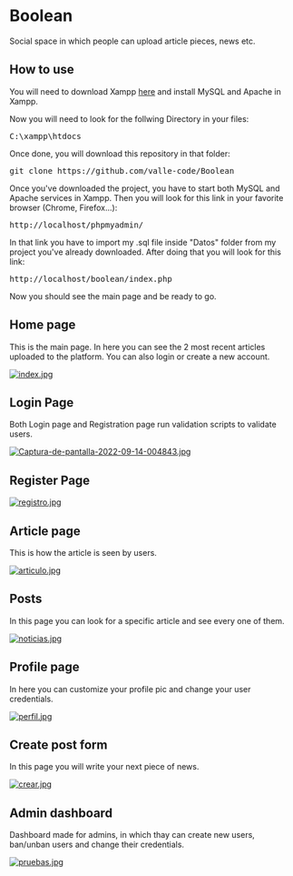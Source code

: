# Boolean 
Social space in which people can upload article pieces, news etc. 

## How to use
You will need to download Xampp <a href = "https://www.apachefriends.org/es/index.html">here</a> and install MySQL and Apache in Xampp. 

Now you will need to look for the follwing Directory in your files:

<pre>C:\xampp\htdocs</pre>

Once done, you will download this repository in that folder:

<pre>git clone https://github.com/valle-code/Boolean</pre>

Once you've downloaded the project, you have to start both MySQL and Apache services in Xampp. Then you will look for this link in your favorite browser (Chrome, Firefox...):

<pre>http://localhost/phpmyadmin/</pre>

In that link you have to import my .sql file inside "Datos" folder from my project you've already downloaded. After doing that you will look for this link:

<pre>http://localhost/boolean/index.php</pre>

Now you should see the main page and be ready to go.

## Home page 
This is the main page. In here you can see the 2 most recent articles uploaded to the platform. You can also login or create a new account.

[![index.jpg](https://i.postimg.cc/85nXdw38/index.jpg)](https://postimg.cc/BLHC454N)

## Login Page
Both Login page and Registration page run validation scripts to validate users.

[![Captura-de-pantalla-2022-09-14-004843.jpg](https://i.postimg.cc/J0Qg54h1/Captura-de-pantalla-2022-09-14-004843.jpg)](https://postimg.cc/p5pq2v87)

## Register Page
[![registro.jpg](https://i.postimg.cc/kMNkmwvk/registro.jpg)](https://postimg.cc/dD1WR2XB)

## Article page
This is how the article is seen by users.

[![articulo.jpg](https://i.postimg.cc/ht9wFLJx/articulo.jpg)](https://postimg.cc/RWZGKnLV)
## Posts
In this page you can look for a specific article and see every one of them.

[![noticias.jpg](https://i.postimg.cc/wvBbsnwc/noticias.jpg)](https://postimg.cc/7CpNFt8f)
## Profile page
In here you can customize your profile pic and change your user credentials.

[![perfil.jpg](https://i.postimg.cc/mrBnTPMn/perfil.jpg)](https://postimg.cc/NKCD4fd8)
## Create post form
In this page you will write your next piece of news.

[![crear.jpg](https://i.postimg.cc/J41S4JTt/crear.jpg)](https://postimg.cc/z3cxxLY1)
## Admin dashboard
Dashboard made for admins, in which thay can create new users, ban/unban users and change their credentials. 

[![pruebas.jpg](https://i.postimg.cc/hGs5vK1t/pruebas.jpg)](https://postimg.cc/FffZn56M)

